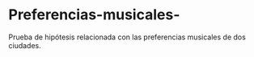 # Preferencias-musicales-
Prueba de hipótesis relacionada con las preferencias musicales de dos ciudades. 
